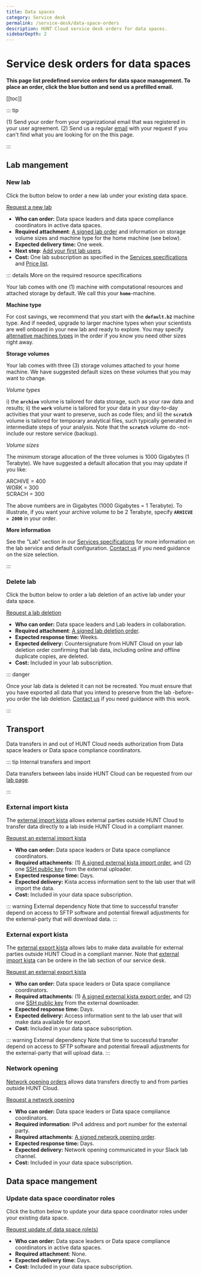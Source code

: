 ```yaml
---
title: Data spaces
category: Service desk
permalink: /service-desk/data-space-orders
description: HUNT Cloud service desk orders for data spaces.
sidebarDepth: 2
---
```


# Service desk orders for data spaces

**This page list predefined service orders for data space management. To place an order, click the blue button and send us a prefilled email.**

[[toc]]

::: tip

(1) Send your order from your organizational email that was registered in your user agreement. (2) Send us a regular [email](/contact) with your request if you can't find what you are looking for on the this page.

:::



## Lab mangement

### New lab

Click the button below to order a new lab under your existing data space.

<div class="home" style="padding: 0px;"><div class="hero">
<p class="action">
  <a href="mailto:cloud.support+hunt-cloud-request@hunt.ntnu.no?subject=New%20lab%20-%20%7Bnew%20labname%7D%20%40%20%7Bdata%20space%20name%7D&body=Hi%20HUNT%20Cloud%20team%2C%0A%0AI%20would%20like%20to%20request%20a%20new%20lab%20under%20our%20data%20space.%0A%0AI%20have%20attached%20a%20signed%20lab%20agreement%20to%20this%20email.%20%0A%0AWe%20would%20like%20to%20start%20with%20the%20following%20machine%20type%20for%20our%20home%20machine%3A%20%0A%0AMACHINE_TYPE%20%3D%20default.b2%0A%0AWe%20would%20like%20to%20attached%20the%20following%20storage%20volume%20sizes%20to%20our%20home%20machine%20%28numbers%20are%20in%20Gigabytes%29%3A%0A%0AARCHIVE%20%3D%20400%20%20%0AWORK%20%3D%20300%20%20%0ASCRACH%20%3D%20300%20%20%0A%0AOur%20lab%20leader%20and%20lab%20coordinator%20will%20as%20quickly%20as%20possible%20forward%20individual%20user%20agreements%20for%20our%20initial%20users%20as%20separate%20requests%20using%20this%20link%3A%20%0A%0Ahttps%3A//docs.hdc.ntnu.no/service-desk/lab-orders.html%23add-a-new-lab-user%0A%0AI%20am%20looking%20forward%20to%20receive%20an%20email%20verification%20stating%20that%20the%20lab%20is%20up%20and%20running.%0A%0ABest%2C" class="nav-link external action-button">
    Request a new lab
  </a>
</p></div></div>

* **Who can order:** Data space leaders and data space compliance coordinators in active data spaces.
* **Required attachment**: [A signed lab order](/agreements/downloads/#lab-order) and information on storage volume sizes and machine type for the home machine (see below).
* **Expected delivery time:** One week.
* **Next step**: [Add your first lab users](/service-desk/lab-orders.html#add-a-new-lab-user).
* **Cost:** One lab subscription as specified in the [Services specifications](/services/specifications/) and [Price list](/prices/pricelist/).

::: details More on the required resource specifications

Your lab comes with one (1) machine with computational resources and attached storage by default. We call this your **`home`**-machine.

**Machine type**

For cost savings, we recommend that you start with the **`default.b2`** machine type. And if needed, upgrade to larger machine types when your scientists are well onboard in your new lab and ready to explore. You may specify [alternative machines types](/services/machine-types/) in the order if you know you need other sizes right away.

**Storage volumes**

Your lab comes with three (3) storage volumes attached to your home machine. We have suggested default sizes on these volumes that you may want to change.

*Volume types*

i) the **`archive`** volume is tailored for data storage, such as your raw data and results;
ii) the **`work`** volume is tailored for your data in your day-to-day activities that your want to preserve, such as code files; and iii) the **`scratch`** volume is tailored for temporary analytical files, such typically generated in intermediate steps of your analysis. Note that the **`scratch`** volume do -not- include our restore service (backup).

*Volume sizes*

The minimum storage allocation of the three volumes is 1000 Gigabytes (1 Terabyte). We have suggested a default allocation that you may update if you like:

ARCHIVE = 400  
WORK = 300  
SCRACH = 300  

The above numbers are in Gigabytes (1000 Gigabytes = 1 Terabyte). To illustrate, if you want your archive volume to be 2 Terabyte, specify **`ARHICVE = 2000`** in your order.

**More information**

See the "Lab" section in our [Services specifications](/services/specifications/) for more information on the lab service and default configuration. [Contact us](/contact) if you need guidance on the size selection.

:::





### Delete lab

Click the button below to order a lab deletion of an active lab under your data space.

<div class="home" style="padding: 0px;"><div class="hero">
<p class="action">
  <a href="mailto:cloud.support+hunt-cloud-request@hunt.ntnu.no?subject=Lab%20deletion%20order%20-%20%7Blabname%7D%40%7Bdata%20space%20name%7D&body=Hi%20HUNT%20Cloud%20team%2C%0A%0AI%20would%20like%20to%20request%20the%20following%20lab%20under%20our%20data%20space%20to%20be%20deleted%3A%0A%0Alab%3D%7Blabname%7D%0A%0AI%20have%20attached%20a%20signed%20lab%20deletion%20order%20to%20this%20email%20confirming%20the%20request.%20%0A%0AWe%20have%20already%20exported%20the%20data%20that%20we%20need%20from%20the%20lab.%20%0A%0AI%20am%20aware%20that%20all%20data%20in%20the%20lab%20will%20be%20irrevocably%20destroyed%20and%20can%20not%20be%20recreated%20once%20this%20order%20is%20completed.%0A%0AI%20am%20looking%20forward%20to%20receive%20a%20written%20notification%20on%20email%20confirming%20that%20the%20lab%20and%20all%20attached%20data%20is%20deleted.%0A%0ABest%2C" class="nav-link external action-button">
    Request a lab deletion
  </a>
</p></div></div>

* **Who can order:** Data space leaders and Lab leaders in collaboration.
* **Required attachment**: [A signed lab deletion order](/agreements/downloads/#lab-deletion-order).
* **Expected response time:** Weeks.
* **Expected delivery:** Countersignature from HUNT Cloud on your lab deletion order confirming that lab data, including online and offline duplicate copies, are deleted.
* **Cost:** Included in your lab subscription.

::: danger

Once your lab data is deleted it can not be recreated. You must ensure that you have exported all data that you intend to preserve from the lab -before- you order the lab deletion. [Contact us](/contact) if you need guidance with this work.

:::


## Transport

Data transfers in and out of HUNT Cloud needs authorization from Data space leaders or Data space compliance coordinators.

::: tip Internal transfers and import

Data transfers between labs inside HUNT Cloud can be requested from our [lab page](/service-desk/lab-orders).

:::

### External import kista

The [external import kista](/faq/external-transfer/#faq-on-external-data-transfer) allows external parties outside HUNT Cloud to transfer data directly to a lab inside HUNT Cloud in a compliant manner.

<div class="home" style="padding: 0px;"><div class="hero">
<p class="action">
  <a href="mailto:cloud.support+hunt-cloud-request@hunt.ntnu.no?subject=External%20import%20kista%20order%20-%20%7Blabname%7D&body=Hi%20HUNT%20Cloud%20team%2C%0A%0AI%20would%20like%20to%20request%20an%20external%20import%20kista%20for%20%7Blabname%7D.%0A%0AI%20have%20attached%20two%20files%3A%20%281%29%20the%20signed%20external%20import%20kista%20order%2C%20and%20%282%29%20the%20public%20SSH%20key%20from%20the%20external%20uploader.%0A%0AWe%20are%20looking%20forward%20to%20receive%20access%20information%20en%20email.%0A%0ABest%2C" class="nav-link external action-button">
    Request an external import kista
  </a>
</p></div></div>

* **Who can order:** Data space leaders or Data space compliance coordinators.
* **Required attachments**: (1) [A signed external kista import order](/agreements/downloads/#external-kista-import-order), and (2) one [SSH public key](/data-transfers/external-kista/#ssh-key-pair) from the external uploader.
* **Expected response time:** Days.
* **Expected delivery:** Kista access information sent to the lab user that will import the data.
* **Cost:** Included in your data space subscription.

::: warning External dependency
Note that time to successful transfer depend on access to SFTP software and potential firewall adjustments for the external-party that will download data.
:::

### External export kista

The [external export kista](/faq/external-transfer/#faq-on-external-data-transfer) allows labs to make data available for external parties outside HUNT Cloud in a compliant manner. Note that [external import kista](/service-desk/lab-orders/#external-import-kista) can be ordere in the lab section of our service desk.

<div class="home" style="padding: 0px;"><div class="hero">
<p class="action">
  <a href="mailto:cloud.support+hunt-cloud-request@hunt.ntnu.no?subject=External%20export%20kista%20order%20-%20%7Blabname%7D&body=Hi%20HUNT%20Cloud%20team%2C%0A%0AI%20would%20like%20to%20request%20an%20external%20export%20kista%20for%20%7Blabname%7D.%0A%0AI%20have%20attached%20two%20files%3A%20%281%29%20the%20signed%20external%20eport%20kista%20order%2C%20and%20%282%29%20the%20public%20SSH%20key%20from%20the%20external%20uploader.%0A%0AWe%20are%20looking%20forward%20to%20receive%20access%20information%20en%20email.%0A%0ABest%2C" class="nav-link external action-button">
    Request an external export kista
  </a>
</p></div></div>

* **Who can order:** Data space leaders or Data space compliance coordinators.
* **Required attachments**: (1) [A signed external kista export order](/agreements/downloads/#external-kista-export-order), and (2) one [SSH public key](/data-transfers/external-kista/#ssh-key-pair) from the external downloader.
* **Expected response time:** Days.
* **Expected delivery:** Access information sent to the lab user that will make data available for export.
* **Cost:** Included in your data space subscription.

::: warning External dependency
Note that time to successful transfer depend on access to SFTP software and potential firewall adjustments for the external-party that will upload data.
:::


### Network opening

[Network opening orders](/faq/external-transfer/#direct-external-transfers) allows data transfers directly to and from parties outside HUNT Cloud.

<div class="home" style="padding: 0px;"><div class="hero">
<p class="action">
  <a href="mailto:cloud.support+hunt-cloud-request@hunt.ntnu.no?subject=Network%20opening%20-%20%7Blabname%7D&body=Hi%20HUNT%20Cloud%20team%2C%0A%0AI%20would%20like%20to%20request%20a%20network%20opening.%20%0A%0AI%20have%20attached%20a%20signed%20network%20opening%20order%20with%20further%20information.%0A%0AWe%20are%20looking%20forward%20to%20receive%20confirmation%20of%20the%20opening%20in%20our%20Slack%20lab%20channel.%0A%0ABest%2C" class="nav-link external action-button">
    Request a network opening
  </a>
</p></div></div>

* **Who can order:** Data space leaders or Data space compliance coordinators.
* **Required information**: IPv4 address and port number for the external party.
* **Required attachments**: [A signed network opening order](/agreements/downloads/#network-opening-order).
* **Expected response time:** Days.
* **Expected delivery:** Network opening communicated in your Slack lab channel.
* **Cost:** Included in your data space subscription.


## Data space mangement

### Update data space coordinator roles

Click the button below to update your data space coordinator roles under your existing data space.

<div class="home" style="padding: 0px;"><div class="hero">
<p class="action">
  <a href="mailto:cloud.support+hunt-cloud-request@hunt.ntnu.no?subject=Update%20coordianator%20roles%20-%20%7Bdataspace%20name%7D&body=Hi%20HUNT%20Cloud%20team%2C%0A%0AI%20would%20like%20to%20update%20the%20following%20coordinator%20role%28s%29%20in%20our%20data%20space%3A%0A%0A%2A%20Role%3A%20%7BCompliance/Data/Technical/Knowledge/Financial%7D%20coordinator%20%20%0A%2A%20Name%3A%20%20%0A%2A%20Department%3A%20%20%0A%2A%20Faculty%3A%20%20%0A%2A%20Institution%3A%20%20%0A%2A%20Phone%3A%20%20%0A%0AI%20am%20looking%20forward%20to%20receive%20an%20email%20acknowledging%20that%20you%20have%20updated%20our%20coordinator%20roles.%0A%0ABest%2C" class="nav-link external action-button">
    Request update of data space role(s)
  </a>
</p></div></div>

* **Who can order:** Data space leaders or Data space compliance coordinators in active data spaces.
* **Required attachment**: None.
* **Expected delivery time:** Days.
* **Cost:**  Included in your data space subscription.


